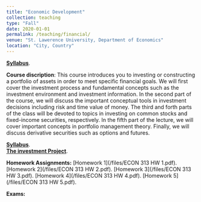 ```yaml
---
title: "Economic Development"
collection: teaching
type: "Fall"
date: 2020-01-01
permalink: /teaching/financial/
venue: "St. Lawerence University, Department of Economics"
location: "City, Country"
---
```

[**Syllabus**](https://github.com/amirtayebi/amirtayebi.github.io/blob/master/files/ECON313_1_Syllabus.pdf). 


**Course discription**: This course introduces you to investing or constructing a portfolio of assets in order to meet specific financial goals. 
We will first cover the investment process and fundamental concepts such as the investment
environment and investment information. In the second part of the course, we will discuss the important
conceptual tools in investment decisions including risk and time value of money. The third and forth parts
of the class will be devoted to topics in investing on common stocks and fixed-income securities, respectively.
In the fifth part of the lecture, we will cover important concepts in portfolio management theory. Finally,
we will discuss derivative securities such as options and futures.


[**Syllabus**](/files/ECON313_1_Syllabus.pdf).   
[**The investment Project**](files/Project.pdf). 


**Homework Assignments:**
[Homework 1](/files/ECON 313 HW 1.pdf).
[Homework 2](/files/ECON 313 HW 2.pdf).
[Homework 3](/files/ECON 313 HW 3.pdf).
[Homework 4](/files/ECON 313 HW 4.pdf).
[Homework 5](/files/ECON 313 HW 5.pdf).



**Exams:**
